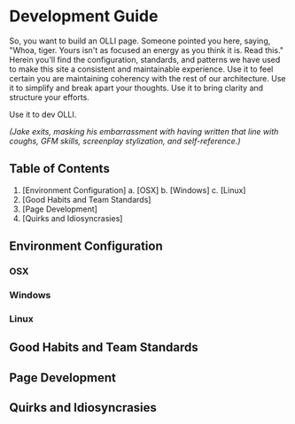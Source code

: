 # Development Guide
So, you want to build an OLLI page. Someone pointed you here, saying, "Whoa, tiger.
Yours isn't as focused an energy as you think it is. Read this." Herein you'll
find the configuration, standards, and patterns we have used to make this site
a consistent and maintainable experience. Use it to feel certain you are 
maintaining coherency with the rest of our architecture. Use it to simplify
and break apart your thoughts. Use it to bring clarity and structure your efforts.

Use it to dev OLLI.

*(Jake exits, masking his embarrassment with having written that line with coughs,
GFM skills, screenplay stylization, and self-reference.)*

## Table of Contents
1. [Environment Configuration]
  a. [OSX]
  b. [Windows]
  c. [Linux]
2. [Good Habits and Team Standards]
3. [Page Development]
4. [Quirks and Idiosyncrasies]

## Environment Configuration

### OSX
### Windows
### Linux

## Good Habits and Team Standards
## Page Development
## Quirks and Idiosyncrasies
